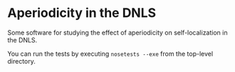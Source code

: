 # Aperiodicity in the DNLS #

Some software for studying the effect of aperiodicity on self-localization
in the DNLS.

You can run the tests by executing `nosetests --exe` from the top-level
directory.
